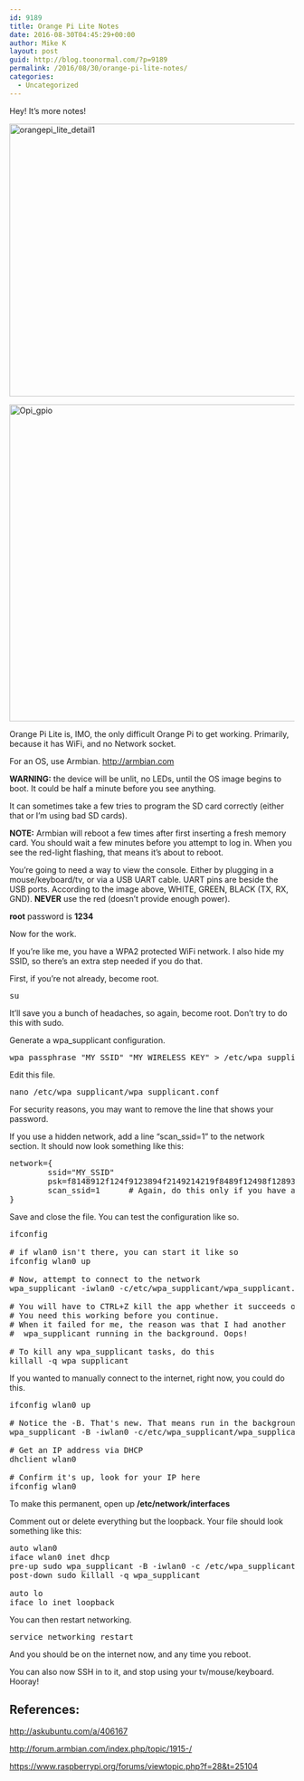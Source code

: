 ```yaml
---
id: 9189
title: Orange Pi Lite Notes
date: 2016-08-30T04:45:29+00:00
author: Mike K
layout: post
guid: http://blog.toonormal.com/?p=9189
permalink: /2016/08/30/orange-pi-lite-notes/
categories:
  - Uncategorized
---
```

Hey! It&#8217;s more notes!

[<img src="http://blog.toonormal.com/wp-content/uploads/2016/08/orangepi_lite_detail1-640x482.jpg" alt="orangepi_lite_detail1" width="640" height="482" class="aligncenter size-large wp-image-9190" srcset="http://blog.toonormal.com/wp-content/uploads/2016/08/orangepi_lite_detail1-640x482.jpg 640w, http://blog.toonormal.com/wp-content/uploads/2016/08/orangepi_lite_detail1-450x339.jpg 450w, http://blog.toonormal.com/wp-content/uploads/2016/08/orangepi_lite_detail1.jpg 816w" sizes="(max-width: 640px) 100vw, 640px" />](http://blog.toonormal.com/wp-content/uploads/2016/08/orangepi_lite_detail1.jpg)

[<img src="http://blog.toonormal.com/wp-content/uploads/2016/08/Opi_gpio-640x560.png" alt="Opi_gpio" width="640" height="560" class="aligncenter size-large wp-image-9191" srcset="http://blog.toonormal.com/wp-content/uploads/2016/08/Opi_gpio-640x560.png 640w, http://blog.toonormal.com/wp-content/uploads/2016/08/Opi_gpio-450x394.png 450w, http://blog.toonormal.com/wp-content/uploads/2016/08/Opi_gpio.png 800w" sizes="(max-width: 640px) 100vw, 640px" />](http://blog.toonormal.com/wp-content/uploads/2016/08/Opi_gpio.png)

Orange Pi Lite is, IMO, the only difficult Orange Pi to get working. Primarily, because it has WiFi, and no Network socket.

For an OS, use Armbian. http://armbian.com

**WARNING:** the device will be unlit, no LEDs, until the OS image begins to boot. It could be half a minute before you see anything.

It can sometimes take a few tries to program the SD card correctly (either that or I&#8217;m using bad SD cards).

**NOTE:** Armbian will reboot a few times after first inserting a fresh memory card. You should wait a few minutes before you attempt to log in. When you see the red-light flashing, that means it&#8217;s about to reboot.

You&#8217;re going to need a way to view the console. Either by plugging in a mouse/keyboard/tv, or via a USB UART cable. UART pins are beside the USB ports. According to the image above, WHITE, GREEN, BLACK (TX, RX, GND). **NEVER** use the red (doesn&#8217;t provide enough power).

**root** password is **1234**

Now for the work.

If you&#8217;re like me, you have a WPA2 protected WiFi network. I also hide my SSID, so there&#8217;s an extra step needed if you do that.

First, if you&#8217;re not already, become root.

<pre class="lang:default decode:true " >su</pre>

It&#8217;ll save you a bunch of headaches, so again, become root. Don&#8217;t try to do this with sudo.

Generate a wpa_supplicant configuration.

<pre class="lang:default decode:true " >wpa_passphrase "MY_SSID" "MY_WIRELESS_KEY" &gt; /etc/wpa_supplicant/wpa_supplicant.conf</pre>

Edit this file.

<pre class="lang:default decode:true " >nano /etc/wpa_supplicant/wpa_supplicant.conf</pre>

For security reasons, you may want to remove the line that shows your password.

If you use a hidden network, add a line &#8220;scan_ssid=1&#8221; to the network section. It should now look something like this:

<pre class="lang:default decode:true " >network={
        ssid="MY_SSID"
        psk=f8148912f124f9123894f2149214219f8489f12498f12893f49f8234f
        scan_ssid=1      # Again, do this only if you have a hidden SSID
}
</pre>

Save and close the file. You can test the configuration like so.

<pre class="lang:default decode:true " >ifconfig

# if wlan0 isn't there, you can start it like so
ifconfig wlan0 up

# Now, attempt to connect to the network
wpa_supplicant -iwlan0 -c/etc/wpa_supplicant/wpa_supplicant.conf

# You will have to CTRL+Z kill the app whether it succeeds or not.
# You need this working before you continue.
# When it failed for me, the reason was that I had another 
#  wpa_supplicant running in the background. Oops!

# To kill any wpa_supplicant tasks, do this
killall -q wpa_supplicant</pre>

If you wanted to manually connect to the internet, right now, you could do this.

<pre class="lang:default decode:true " >ifconfig wlan0 up

# Notice the -B. That's new. That means run in the background
wpa_supplicant -B -iwlan0 -c/etc/wpa_supplicant/wpa_supplicant.conf

# Get an IP address via DHCP
dhclient wlan0

# Confirm it's up, look for your IP here
ifconfig wlan0</pre>

To make this permanent, open up **/etc/network/interfaces**

Comment out or delete everything but the loopback. Your file should look something like this:

<pre class="lang:default decode:true " >auto wlan0
iface wlan0 inet dhcp
pre-up sudo wpa_supplicant -B -iwlan0 -c /etc/wpa_supplicant/wpa_supplicant.conf
post-down sudo killall -q wpa_supplicant

auto lo
iface lo inet loopback
</pre>

You can then restart networking.

<pre class="lang:default decode:true " >service networking restart</pre>

And you should be on the internet now, and any time you reboot.

You can also now SSH in to it, and stop using your tv/mouse/keyboard. Hooray!

## References:

http://askubuntu.com/a/406167
  
http://forum.armbian.com/index.php/topic/1915-/
  
https://www.raspberrypi.org/forums/viewtopic.php?f=28&t=25104